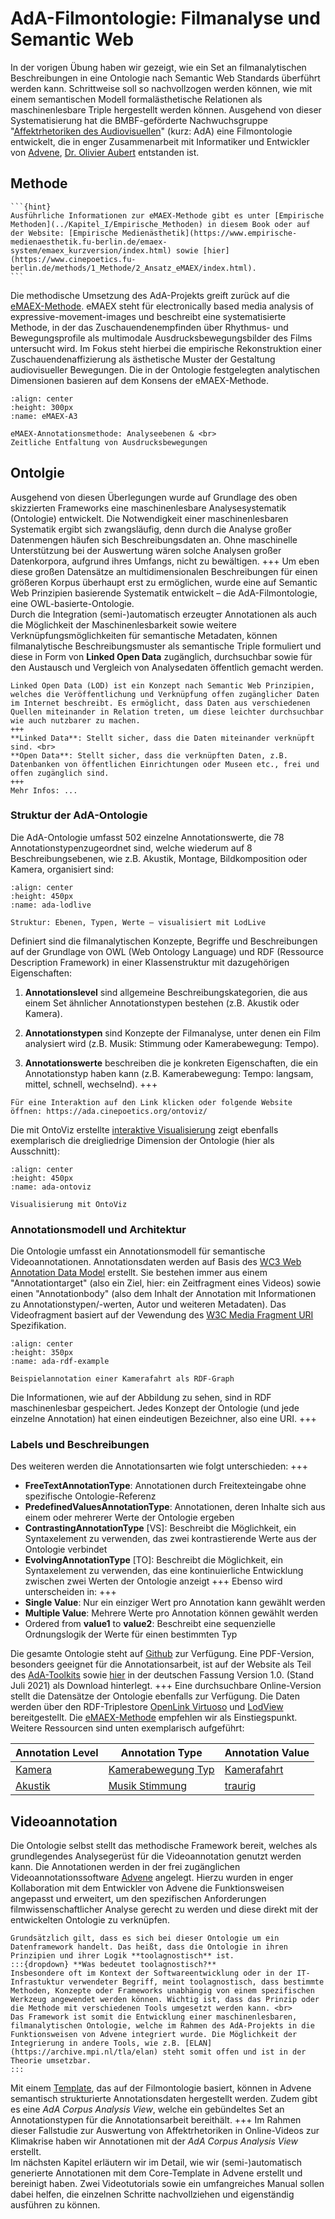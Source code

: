 # AdA-Filmontologie: Filmanalyse und Semantic Web

In der vorigen Übung haben wir gezeigt, wie ein Set an filmanalytischen Beschreibungen in eine Ontologie nach Semantic Web Standards überführt werden kann. Schrittweise soll so nachvollzogen werden können, wie mit einem semantischen Modell formalästhetische Relationen als maschinenlesbare Triple hergestellt werden können.
Ausgehend von dieser Systematisierung hat die BMBF-geförderte Nachwuchsgruppe "[Affektrhetoriken des Audiovisuellen](https://www.ada.cinepoetics.fu-berlin.de/index.html)" (kurz: AdA) eine Filmontologie entwickelt, die in enger Zusammenarbeit mit Informatiker und Entwickler von [Advene](https://www.advene.org/), [Dr. Olivier Aubert](https://www.olivieraubert.net/) entstanden ist.

## Methode

````{margin}
```{hint} 
Ausführliche Informationen zur eMAEX-Methode gibt es unter [Empirische Methoden](../Kapitel_I/Empirische_Methoden) in diesem Book oder auf der Website: [Empirische Medienästhetik](https://www.empirische-medienaesthetik.fu-berlin.de/emaex-system/emaex_kurzversion/index.html) sowie [hier](https://www.cinepoetics.fu-berlin.de/methods/1_Methode/2_Ansatz_eMAEX/index.html).
```
````
Die methodische Umsetzung des AdA-Projekts greift zurück auf die [eMAEX-Methode](https://www.empirische-medienaesthetik.fu-berlin.de/emaex-system/emaex_kurzversion/index.html). eMAEX steht für electronically based media analysis of expressive-movement-images und beschreibt eine systematisierte Methode, in der das Zuschauendenempfinden über Rhythmus- und Bewegungsprofile als multimodale Ausdrucksbewegungsbilder des Films untersucht wird. 
Im Fokus steht hierbei die empirische Rekonstruktion einer Zuschauendenaffizierung als ästhetische Muster der Gestaltung audiovisueller Bewegungen. Die in der Ontologie festgelegten analytischen Dimensionen basieren auf dem Konsens der eMAEX-Methode.
```{figure} ../assets/eMAEX-A3.png
:align: center
:height: 300px
:name: eMAEX-A3

eMAEX-Annotationsmethode: Analyseebenen & <br>
Zeitliche Entfaltung von Ausdrucksbewegungen
```
## Ontolgie

Ausgehend von diesen Überlegungen wurde auf Grundlage des oben skizzierten Frameworks eine maschinenlesbare Analysesystematik (Ontologie) entwickelt. Die Notwendigkeit einer maschinenlesbaren Systematik ergibt sich zwangsläufig, denn durch die Analyse großer Datenmengen häufen sich Beschreibungsdaten an. Ohne maschinelle Unterstützung bei der Auswertung wären solche Analysen großer Datenkorpora, aufgrund ihres Umfangs, nicht zu bewältigen.
+++
Um eben diese großen Datensätze an multidimensionalen Beschreibungen für einen größeren Korpus überhaupt erst zu ermöglichen, wurde eine auf Semantic Web Prinzipien basierende Systematik entwickelt – die AdA-Filmontologie, eine OWL-basierte-Ontologie. <br>
Durch die Integration (semi-)automatisch erzeugter Annotationen als auch die Möglichkeit der Maschinenlesbarkeit sowie weitere Verknüpfungsmöglichkeiten für semantische Metadaten, können filmanalytische Beschreibungsmuster als semantische Triple formuliert und diese in Form von **Linked Open Data** zugänglich, durchsuchbar sowie für den Austausch und Vergleich von Analysedaten öffentlich gemacht werden. 
```{admonition} Was sind Linked Open Data?
Linked Open Data (LOD) ist ein Konzept nach Semantic Web Prinzipien, welches die Veröffentlichung und Verknüpfung offen zugänglicher Daten im Internet beschreibt. Es ermöglicht, dass Daten aus verschiedenen Quellen miteinander in Relation treten, um diese leichter durchsuchbar wie auch nutzbarer zu machen.
+++
**Linked Data**: Stellt sicher, dass die Daten miteinander verknüpft sind. <br>
**Open Data**: Stellt sicher, dass die verknüpften Daten, z.B. Datenbanken von öffentlichen Einrichtungen oder Museen etc., frei und offen zugänglich sind.
+++
Mehr Infos: ...
```
### Struktur der AdA-Ontologie

Die AdA-Ontologie umfasst 502 einzelne Annotationswerte, die 78  Annotationstypenzugeordnet sind, welche wiederum auf 8 Beschreibungsebenen, wie z.B. Akustik, Montage, Bildkomposition oder Kamera, organisiert sind:
```{figure} ../assets/AdA-Struktur-LodLive.png
:align: center
:height: 450px
:name: ada-lodlive

Struktur: Ebenen, Typen, Werte – visualisiert mit LodLive
```
Definiert sind die filmanalytischen Konzepte, Begriffe und Beschreibungen auf der Grundlage von OWL (Web Ontology Language) und RDF (Ressource Description Framework) in einer Klassenstruktur mit dazugehörigen Eigenschaften:

1. **Annotationslevel** sind allgemeine Beschreibungskategorien, die aus einem Set ähnlicher Annotationstypen bestehen (z.B. Akustik oder Kamera).

2. **Annotationstypen** sind Konzepte der Filmanalyse, unter denen ein Film analysiert wird (z.B. Musik: Stimmung oder Kamerabewegung: Tempo).

3. **Annotationswerte** beschreiben die je konkreten Eigenschaften, die ein Annotationstyp haben kann (z.B. Kamerabewegung: Tempo: langsam, mittel, schnell, wechselnd).
+++
````{margin}
Für eine Interaktion auf den Link klicken oder folgende Website öffnen: https://ada.cinepoetics.org/ontoviz/
````
Die mit OntoViz erstellte [interaktive Visualisierung](https://ada.cinepoetics.org/ontoviz/) zeigt ebenfalls exemplarisch die dreigliedrige Dimension der Ontologie (hier als Ausschnitt):
```{figure} ../assets/AdA-Struktur-Ontoviz.png
:align: center
:height: 450px
:name: ada-ontoviz

Visualisierung mit OntoViz
```
### Annotationsmodell und Architektur

Die Ontologie umfasst ein Annotationsmodell für semantische Videoannotationen. Annotationsdaten werden auf Basis des [WC3 Web Annotation Data Model](https://www.w3.org/TR/annotation-model/) erstellt. Sie bestehen immer aus einem "Annotationtarget" (also ein Ziel, hier: ein Zeitfragment eines Videos) sowie einen "Annotationbody" (also dem Inhalt der Annotation mit Informationen zu Annotationstypen/-werten, Autor und weiteren Metadaten). Das Videofragment basiert auf der Vewendung des [W3C Media Fragment URI](https://www.w3.org/TR/media-frags/) Spezifikation.
```{figure} ../assets/AdA-Struktur-RDF.png
:align: center
:height: 350px
:name: ada-rdf-example

Beispielannotation einer Kamerafahrt als RDF-Graph
```
Die Informationen, wie auf der Abbildung zu sehen, sind in RDF maschinenlesbar gespeichert. Jedes Konzept der Ontologie (und jede einzelne Annotation) hat einen eindeutigen Bezeichner, also eine URI.
+++
### Labels und Beschreibungen
Des weiteren werden die Annotationsarten wie folgt unterschieden:
+++
* **FreeTextAnnotationType**: Annotationen durch Freitexteingabe ohne spezifische Ontologie-Referenz
* **PredefinedValuesAnnotationType**: Annotationen, deren Inhalte sich aus einem oder mehrerer Werte der Ontologie ergeben
* **ContrastingAnnotationType** [VS]: Beschreibt die Möglichkeit, ein Syntaxelement zu verwenden, das zwei kontrastierende Werte aus der Ontologie verbindet
* **EvolvingAnnotationType** [TO]: Beschreibt die Möglichkeit, ein Syntaxelement zu verwenden, das eine kontinuierliche Entwicklung zwischen zwei Werten der Ontologie anzeigt
+++
Ebenso wird unterscheiden in:
+++
* **Single Value**: Nur ein einziger Wert pro Annotation kann gewählt werden
* **Multiple Value**: Mehrere Werte pro Annotation können gewählt werden
* Ordered from **value1** to **value2**: Beschreibt eine sequenzielle Ordnungslogik der Werte für einen bestimmten Typ

Die gesamte Ontologie steht auf [Github](https://github.com/ProjectAdA/public/tree/master/ontology) zur Verfügung. Eine PDF-Version, besonders geeignet für die Annotationsarbeit, ist auf der Website als Teil des [AdA-Toolkits](https://www.ada.cinepoetics.fu-berlin.de/ada-toolkit/index.html) sowie [hier](../assets/Ada_Filmontologie_Deu_23_07_2021.pdf) in der deutschen Fassung Version 1.0. (Stand Juli 2021) als Download hinterlegt.
+++
Eine durchsuchbare Online-Version stellt die Datensätze der Ontologie ebenfalls zur Verfügung. Die Daten werden über den RDF-Triplestore [OpenLink Virtuoso](https://virtuoso.openlinksw.com/) und [LodView](https://github.com/LodLive/LodView) bereitgestellt. 
Die [eMAEX-Methode](https://ada.cinepoetics.org/resource/2021/05/19/eMAEXannotationMethod.html) empfehlen wir als Einstiegspunkt. Weitere Ressourcen sind unten exemplarisch aufgeführt:

| Annotation Level | Annotation Type   | Annotation Value |
|------------------|-------------------|------------------|
| [Kamera](https://ada.cinepoetics.org/resource/2021/05/19/AnnotationLevel/Camera.html)         | [Kamerabewegung Typ](https://ada.cinepoetics.org/resource/2021/05/19/AnnotationType/CameraMovementType.html) | [Kamerafahrt](https://ada.cinepoetics.org/resource/2021/05/19/AnnotationValue/CameraMovementType_tracking_shot.html)      |
| [Akustik](https://ada.cinepoetics.org/resource/2021/05/19/AnnotationLevel/Acoustics.html)          | [Musik Stimmung](https://ada.cinepoetics.org/resource/2021/05/19/AnnotationType/MusicMood.html)     | [traurig](https://ada.cinepoetics.org/resource/2021/05/19/AnnotationValue/MusicMood_sad.html)          |

## Videoannotation

Die Ontologie selbst stellt das methodische Framework bereit, welches als grundlegendes Analysegerüst für die Videoannotation genutzt werden kann. Die Annotationen werden in der frei zugänglichen Videoannotationssoftware [Advene](https://www.advene.org/) angelegt. Hierzu wurden in enger Kollaboration mit dem Entwickler von Advene die Funktionsweisen angepasst und erweitert, um den spezifischen Anforderungen  filmwissenschaftlicher Analyse gerecht zu werden und diese direkt mit der entwickelten Ontologie zu verknüpfen. 
```{important}
Grundsätzlich gilt, dass es sich bei dieser Ontologie um ein Datenframework handelt. Das heißt, dass die Ontologie in ihren Prinzipien und ihrer Logik **toolagnostisch** ist.
:::{dropdown} **Was bedeutet toolagnostisch?**
Insbesondere oft im Kontext der Softwareentwicklung oder in der IT-Infrastuktur verwendeter Begriff, meint toolagnostisch, dass bestimmte Methoden, Konzepte oder Frameworks unabhängig von einem spezifischen Werkzeug angewendet werden können. Wichtig ist, dass das Prinzip oder die Methode mit verschiedenen Tools umgesetzt werden kann. <br> 
Das Framework ist somit die Entwicklung einer maschinenlesbaren, filmanalytischen Ontologie, welche im Rahmen des AdA-Projekts in die Funktionsweisen von Advene integriert wurde. Die Möglichkeit der Integrierung in andere Tools, wie z.B. [ELAN](https://archive.mpi.nl/tla/elan) steht somit offen und ist in der Theorie umsetzbar. 
:::
```
Mit einem [Template](../assets/AdA_template_07_2021.azp), das auf der Filmontologie basiert, können in Advene semantisch strukturierte Annotationsdaten hergestellt werden. Zudem gibt es eine *AdA Corpus Analysis View*, welche ein gebündeltes Set an Annotationstypen für die Annotationsarbeit bereithält. 
+++
Im Rahmen dieser Fallstudie zur Auswertung von Affektrhetoriken in Online-Videos zur Klimakrise haben wir Annotationen mit der *AdA Corpus Analysis View* erstellt. <br>
Im nächsten Kapitel erläutern wir im Detail, wie wir (semi-)automatisch generierte Annotationen mit dem Core-Template in Advene erstellt und bereinigt haben. Zwei Videotutorials sowie ein umfangreiches Manual sollen dabei helfen, die einzelnen Schritte nachvollziehen und eigenständig ausführen zu können. 





